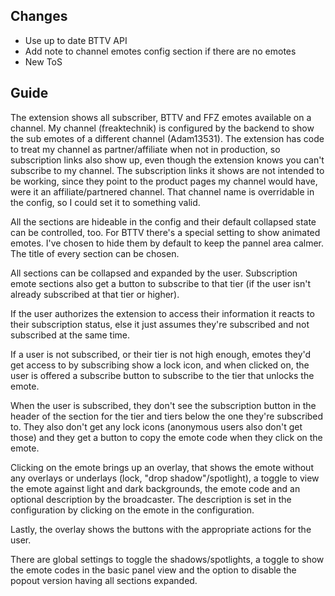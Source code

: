 ## Changes

- Use up to date BTTV API
- Add note to channel emotes config section if there are no emotes
- New ToS

## Guide

The extension shows all subscriber, BTTV and FFZ emotes available on a channel. My channel (freaktechnik) is configured by the backend to show the sub emotes of a different channel (Adam13531). The extension has code to treat my channel as partner/affiliate when not in production, so subscription links also show up, even though the extension knows you can't subscribe to my channel. The subscription links it shows are not intended to be working, since they point to the product pages my channel would have, were it an affiliate/partnered channel. That channel name is overridable in the config, so I could set it to something valid.

All the sections are hideable in the config and their default collapsed state can be controlled, too. For BTTV there's a special setting to show animated emotes. I've chosen to hide them by default to keep the pannel area calmer. The title of every section can be chosen.

All sections can be collapsed and expanded by the user. Subscription emote sections also get a button to subscribe to that tier (if the user isn't already subscribed at that tier or higher).

If the user authorizes the extension to access their information it reacts to their subscription status, else it just assumes they're subscribed and not subscribed at the same time.

If a user is not subscribed, or their tier is not high enough, emotes they'd get access to by subscribing show a lock icon, and when clicked on, the user is offered a subscribe button to subscribe to the tier that unlocks the emote.

When the user is subscribed, they don't see the subscription button in the header of the section for the tier and tiers below the one they're subscribed to. They also don't get any lock icons (anonymous users also don't get those) and they get a button to copy the emote code when they click on the emote.

Clicking on the emote brings up an overlay, that shows the emote without any overlays or underlays (lock, "drop shadow"/spotlight), a toggle to view the emote against light and dark backgrounds, the emote code and an optional description by the broadcaster. The description is set in the configuration by clicking on the emote in the configuration.

Lastly, the overlay shows the buttons with the appropriate actions for the user.

There are global settings to toggle the shadows/spotlights, a toggle to show the emote codes in the basic panel view and the option to disable the popout version having all sections expanded.